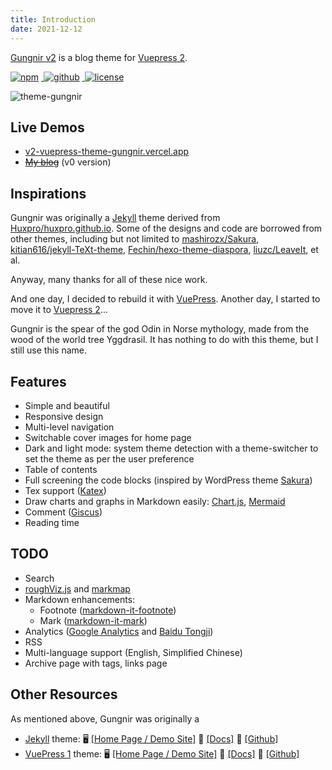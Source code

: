 ```yaml
---
title: Introduction
date: 2021-12-12
---
```


[Gungnir v2](https://github.com/Renovamen/vuepress-theme-gungnir/tree/v2) is a blog theme for [Vuepress 2](https://v2.vuepress.vuejs.org/).

<p>
  <a href="https://www.npmjs.com/package/vuepress-theme-gungnir/v/next" target="_blank">
    <img src="https://img.shields.io/npm/v/vuepress-theme-gungnir/next.svg?style=flat-square&logo=npm" style="display: inline; margin: 0 4px 0 0" alt="npm">
  </a>
  <a href="https://github.com/Renovamen/vuepress-theme-gungnir" target="_blank">
    <img src="https://img.shields.io/badge/GitHub-Gungnir-26A2FF?style=flat-square&logo=github" style="display: inline; margin: 0 4px 0 0" alt="github">
  </a>
  <a href="https://github.com/Renovamen/renovamen.github.io/blob/master/LICENSE" target="_blank">
    <img src="https://img.shields.io/badge/License-Apache--2.0-green?style=flat-square" style="display: inline; margin: 0 4px 0 0" alt="license">
  </a>
</p>

![theme-gungnir](/img/docs/gungnir.jpg)

## Live Demos

- [v2-vuepress-theme-gungnir.vercel.app](https://v2-vuepress-theme-gungnir.vercel.app)
- ~~[My blog](https://zxh.io)~~ (v0 version)


## Inspirations

Gungnir was originally a [Jekyll](https://jekyllrb.com/) theme derived from [Huxpro/huxpro.github.io](https://github.com/Huxpro/huxpro.github.io). Some of the designs and code are borrowed from other themes, including but not limited to [mashirozx/Sakura](https://github.com/mashirozx/Sakura/), [kitian616/jekyll-TeXt-theme](https://github.com/kitian616/jekyll-TeXt-theme), [Fechin/hexo-theme-diaspora](https://github.com/Fechin/hexo-theme-diaspora), [liuzc/LeaveIt](https://github.com/liuzc/LeaveIt), et al.

Anyway, many thanks for all of these nice work.

And one day, I decided to rebuild it with [VuePress](https://vuepress.vuejs.org/). Another day, I started to move it to [Vuepress 2](https://v2.vuepress.vuejs.org/)...

Gungnir is the spear of the god Odin in Norse mythology, made from the wood of the world tree Yggdrasil. It has nothing to do with this theme, but I still use this name.


## Features

- Simple and beautiful
- Responsive design
- Multi-level navigation
- Switchable cover images for home page
- Dark and light mode: system theme detection with a theme-switcher to set the theme as per the user preference
- Table of contents
- Full screening the code blocks (inspired by WordPress theme [Sakura](https://github.com/mashirozx/Sakura))
- Tex support ([Katex](https://github.com/KaTeX/KaTeX))
- Draw charts and graphs in Markdown easily: [Chart.js](https://www.chartjs.org), [Mermaid](https://mermaid-js.github.io)
- Comment ([Giscus](https://github.com/giscus/giscus))
- Reading time


## TODO

- Search
- [roughViz.js](https://github.com/jwilber/roughViz) and [markmap](https://github.com/gera2ld/markmap)
- Markdown enhancements:
  - Footnote ([markdown-it-footnote](https://github.com/markdown-it/markdown-it-footnote))
  - Mark ([markdown-it-mark](https://github.com/markdown-it/markdown-it-mark))
- Analytics ([Google Analytics](https://analytics.google.com/) and [Baidu Tongji](https://tongji.baidu.com/))
- RSS
- Multi-language support (English, Simplified Chinese)
- Archive page with tags, links page


## Other Resources

As mentioned above, Gungnir was originally a

- [Jekyll](https://jekyllrb.com/) theme: 🖥️ [[Home Page / Demo Site]](https://jekyll-theme-gungnir.vercel.app) 📖 [[Docs]](https://jekyll-theme-gungnir.vercel.app/theme/) 🧐 [[Github]](https://github.com/Renovamen/jekyll-theme-gungnir)
- [VuePress 1](https://vuepress.vuejs.org/) theme: 🖥️ [[Home Page / Demo Site]](https://vuepress-theme-gungnir.vercel.app) 📖 [[Docs]](https://vuepress-theme-gungnir.vercel.app/docs/) 🧐 [[Github]](https://github.com/Renovamen/vuepress-theme-gungnir)
